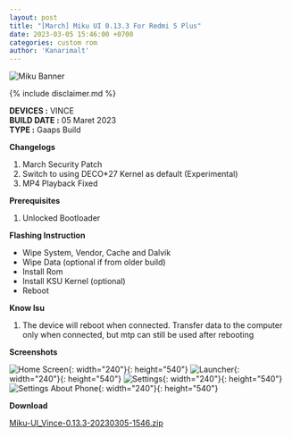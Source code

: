 ```yaml
---
layout: post
title: "[March] Miku UI 0.13.3 For Redmi 5 Plus"
date: 2023-03-05 15:46:00 +0700
categories: custom rom
author: 'Kanarimalt'
---
```

![Miku Banner](/assets/images/banner/mikuui.jpg)

{% include disclaimer.md %}

**DEVICES :** VINCE<br>
**BUILD DATE :** 05 Maret 2023<br>
**TYPE :** Gaaps Build

**Changelogs**
<ol>
    <li>March Security Patch</li>
    <li>Switch to using DECO*27 Kernel as default (Experimental)</li>
    <li>MP4 Playback Fixed</li>
</ol>

**Prerequisites**
<ol>
    <li>Unlocked Bootloader</li>
</ol>

**Flashing Instruction**
<ul>
    <li>Wipe System, Vendor, Cache and Dalvik</li>
    <li>Wipe Data (optional if from older build)</li>
    <li>Install Rom</li>
    <li>Install KSU Kernel (optional)</li>
    <li>Reboot</li>
</ul>

**Know Isu**
<ol>
    <li>The device will reboot when connected. Transfer data to the computer only when connected, but mtp can still be used after rebooting</li>
</ol>

**Screenshots**

![Home Screen](/assets/images/screenshots/2023/Maret/05/miku-1.jpg){: width="240"}{: height="540"}
![Launcher](/assets/images/screenshots/2023/Maret/05/miku-2.jpg){: width="240"}{: height="540"}
![Settings](/assets/images/screenshots/2023/Maret/05/miku-3.jpg){: width="240"}{: height="540"}
![Settings About Phone](/assets/images/screenshots/2023/Maret/05/miku-4.jpg){: width="240"}{: height="540"}

**Download**

[Miku-UI_Vince-0.13.3-20230305-1546.zip](https://drive.google.com/file/d/1-Mqwct8MBpjcecgUYx3P1CRxvU62pNy8/view)




